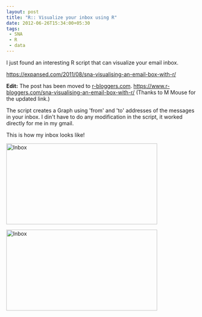 ```yaml
---
layout: post
title: "R:: Visualize your inbox using R"
date: 2012-06-26T15:34:00+05:30
tags:
 - SNA
 - R
 - data
---
```


I just found an interesting R script that can visualize your email inbox.

<a href="https://expansed.com/2011/08/sna-visualising-an-email-box-with-r/">https://expansed.com/2011/08/sna-visualising-an-email-box-with-r/</a>

<strong>Edit:</strong> The post has been moved to <a
href="https://www.r-bloggers.com/sna-visualising-an-email-box-with-r/">r-bloggers.com</a>.
<a
href="https://www.r-bloggers.com/sna-visualising-an-email-box-with-r/">https://www.r-bloggers.com/sna-visualising-an-email-box-with-r/</a>
(Thanks to M Mouse for the updated link.)

The script creates a Graph using 'from' and 'to' addresses of the messages in your inbox. I din't have to do any modification in the script, it worked directly for me in my gmail.

This is how my inbox looks like!

<img border="0" height="215" width="400" alt="Inbox"
src="https://4.bp.blogspot.com/-Ex0TXlo0E30/T-mCCgp2UeI/AAAAAAAADs0/UlyL-9cXf4Y/s400/deepu_email_plot.png" ></img>

<img border="0" height="215" width="400" alt="Inbox"
  src="https://1.bp.blogspot.com/-KiTgW_6wRzY/T-mCH0vq50I/AAAAAAAADtA/YikDZmBO4bo/s400/deepu_email_plot2.png" /></img>
